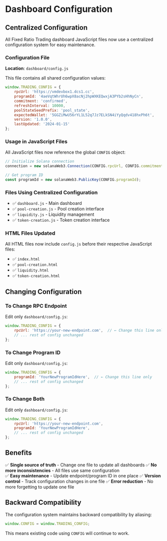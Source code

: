 # Dashboard Configuration

## Centralized Configuration

All Fixed Ratio Trading dashboard JavaScript files now use a centralized configuration system for easy maintenance.

### Configuration File

**Location**: `dashboard/config.js`

This file contains all shared configuration values:

```javascript
window.TRADING_CONFIG = {
    rpcUrl: 'https://vmdevbox1.dcs1.cc',
    programId: '4aeVqtWhrUh6wpX8acNj2hpWXKEQwxjA3PYb2sHhNyCn',
    commitment: 'confirmed',
    refreshInterval: 10000,
    poolStateSeedPrefix: 'pool_state',
    expectedWallet: '5GGZiMwU56rYL1L52q7Jz7ELkSN4iYyQqdv418hxPh6t',
    version: '1.0.0',
    lastUpdated: '2024-01-15'
};
```

### Usage in JavaScript Files

All JavaScript files now reference the global `CONFIG` object:

```javascript
// Initialize Solana connection
connection = new solanaWeb3.Connection(CONFIG.rpcUrl, CONFIG.commitment);

// Get program ID
const programId = new solanaWeb3.PublicKey(CONFIG.programId);
```

### Files Using Centralized Configuration

- ✅ `dashboard.js` - Main dashboard
- ✅ `pool-creation.js` - Pool creation interface  
- ✅ `liquidity.js` - Liquidity management
- ✅ `token-creation.js` - Token creation interface

### HTML Files Updated

All HTML files now include `config.js` before their respective JavaScript files:

- ✅ `index.html`
- ✅ `pool-creation.html`
- ✅ `liquidity.html`
- ✅ `token-creation.html`

## Changing Configuration

### To Change RPC Endpoint

Edit only `dashboard/config.js`:

```javascript
window.TRADING_CONFIG = {
    rpcUrl: 'https://your-new-endpoint.com',  // ← Change this line only
    // ... rest of config unchanged
};
```

### To Change Program ID

Edit only `dashboard/config.js`:

```javascript
window.TRADING_CONFIG = {
    programId: 'YourNewProgramIdHere',  // ← Change this line only
    // ... rest of config unchanged
};
```

### To Change Both

Edit only `dashboard/config.js`:

```javascript
window.TRADING_CONFIG = {
    rpcUrl: 'https://your-new-endpoint.com',
    programId: 'YourNewProgramIdHere',
    // ... rest of config unchanged
};
```

## Benefits

✅ **Single source of truth** - Change one file to update all dashboards
✅ **No more inconsistencies** - All files use same configuration  
✅ **Easy maintenance** - Update endpoint/program ID in one place
✅ **Version control** - Track configuration changes in one file
✅ **Error reduction** - No more forgetting to update one file

## Backward Compatibility

The configuration system maintains backward compatibility by aliasing:

```javascript
window.CONFIG = window.TRADING_CONFIG;
```

This means existing code using `CONFIG` will continue to work. 
